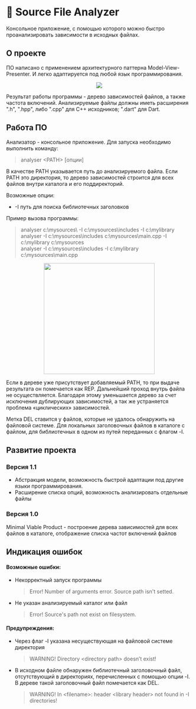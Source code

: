 # 🎋 Source File Analyzer
Консольное приложение, с помощью которого можно быстро проанализировать зависимости в исходных файлах. 
## О проекте

ПО написано с применением архитектурного паттерна Model-View-Presenter. И легко адаптируется под любой язык программирования.
<p align="center">
  <img src="https://github.com/RNOVOSELOV/sources_analyzer/blob/main/images/UML.svg"/>
</p>

Результат работы программы - дерево зависимостей файлов, а также частота включений. Анализируемые файлы должны иметь расширения ".h", ".hpp", либо ".cpp" для С++ исходников; ".dart" для Dart.

## Работа ПО
Анализатор - консольное приложение. Для запуска необходимо выполнить команду:
> analyser \<PATH\> [опции]

В качестве PATH указывается путь до анализируемого файла. 
Если PATH это директория, то дерево зависимостей строится для всех файлов внутри каталога и его поддиректорий.

Возможные опции:

-	-I путь для поиска библиотечных заголовков


Пример вызова программы:

> analyser c:\mysources\ -I c:\mysources\includes -I c:\mylibrary
> analyser -I c:\mysources\includes c:\mysources\main.cpp -I c:\mylibrary c:\mysources\
> analyser -I c:\mysources\includes -I c:\mylibrary c:\mysources\main.cpp

<p align="center">
  <img src="https://github.com/RNOVOSELOV/sources_analyzer/blob/main/images/result_1.png" height="300"/>
</p>

Если в дереве уже присутствует добавляемый PATH, то при выдаче результата он помечается как REP. Дальнейший проход внутрь файла не осуществляется. 
Благодаря этому уменьшается дерево за счет исключения дублирующих зависимостей, а так же устраняется проблема «циклических» зависимостей. 

Метка DEL ставится у файлов, которые не удалось обнаружить на файловой системе. Для локальных заголовочных файлов в каталоге с файлом, для библиотечных в одном из путей переданных с флагом -I.

## Развитие проекта

### Версия 1.1

- Абстракция модели, возможность быстрой адаптации под другие языки программирования.
- Расширение списка опций, возможность анализировать отдельные файлы

### Версия 1.0

Minimal Viable Product - построение дерева зависимостей для всех файлов в каталоге, отображение списка частот включений файлов

## Индикация ошибок

#### Возможные ошибки:

- Некорректный запуск программы

    > Error! Number of arguments error. Source path isn't setted.
	
- Не указан анализируемый каталог или файл
	
    > Error! Source's path not exist on filesystem.

#### Предупреждения:

- Через флаг -I указана несуществующая на файловой системе директория 

    > WARNING! Directory \<directory path\> doesn’t exist!
  
- В исходном файле обнаружен библиотечный заголовочный файл, отсутствующий в директориях, перечисленных с помощью опции -I. В дереве такой заголовочный файл помечается как DEL.
  
    > WARNING! In \<filename\>: header \<library header\> not found in -I directories!
